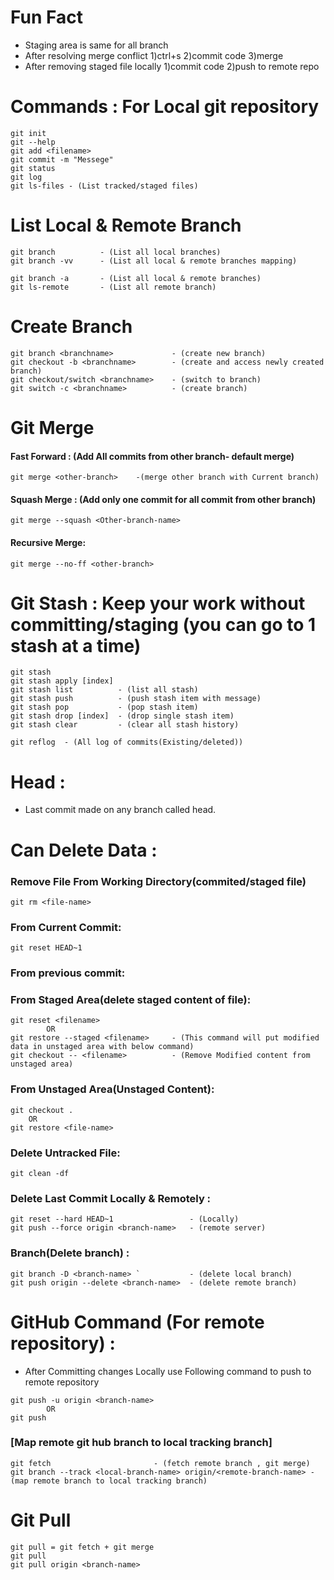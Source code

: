 # Fun Fact
- Staging area is same for all branch
- After resolving merge conflict 1)ctrl+s 2)commit code 3)merge
- After removing staged file locally 1)commit code 2)push to remote repo

# Commands : For Local git repository
```
git init
git --help
git add <filename>
git commit -m "Messege"
git status
git log
git ls-files - (List tracked/staged files)

```

# List Local & Remote Branch
```
git branch          - (List all local branches)
git branch -vv      - (List all local & remote branches mapping)

git branch -a       - (List all local & remote branches)
git ls-remote       - (List all remote branch)
```
 
# Create Branch
```
git branch <branchname>             - (create new branch)
git checkout -b <branchname>        - (create and access newly created branch)
git checkout/switch <branchname>    - (switch to branch)
git switch -c <branchname>          - (create branch)
```

# Git Merge
#### Fast Forward : (Add All commits from other branch- default merge) 
```
git merge <other-branch>    -(merge other branch with Current branch)
```

#### Squash Merge : (Add only one commit for all commit from other branch)
```
git merge --squash <Other-branch-name>
```

#### Recursive Merge:
```
git merge --no-ff <other-branch>
```


# Git Stash : Keep your work without committing/staging (you can go to 1 stash at a time)
```
git stash
git stash apply [index]
git stash list          - (list all stash)
git stash push          - (push stash item with message)
git stash pop           - (pop stash item)
git stash drop [index]  - (drop single stash item)
git stash clear         - (clear all stash history)
```

```
git reflog  - (All log of commits(Existing/deleted))
```

# Head :
- Last commit made on any branch called head.

# Can Delete Data :
### Remove File From Working Directory(commited/staged file)
```
git rm <file-name>
```

### From Current Commit:
```
git reset HEAD~1
```

### From previous commit:

### From Staged Area(delete staged content of file):
```
git reset <filename> 
        OR  
git restore --staged <filename>     - (This command will put modified data in unstaged area with below command)
git checkout -- <filename>          - (Remove Modified content from unstaged area) 
```

### From Unstaged Area(Unstaged Content):
```
git checkout .    
    OR 
git restore <file-name>
```

### Delete Untracked File:
```
git clean -df
```

### Delete Last Commit Locally & Remotely :
```
git reset --hard HEAD~1                 - (Locally)
git push --force origin <branch-name>   - (remote server)
```


### Branch(Delete branch) : 
```
git branch -D <branch-name> `           - (delete local branch)
git push origin --delete <branch-name>  - (delete remote branch)
```


# GitHub Command (For remote repository) :
- After Committing changes Locally use Following command to push to remote repository
```
git push -u origin <branch-name>  
        OR 
git push
```

### [Map remote git hub branch to local tracking branch]
```
git fetch                       - (fetch remote branch , git merge)
git branch --track <local-branch-name> origin/<remote-branch-name> - (map remote branch to local tracking branch)
```

# Git Pull
```
git pull = git fetch + git merge
git pull
git pull origin <branch-name>
```

